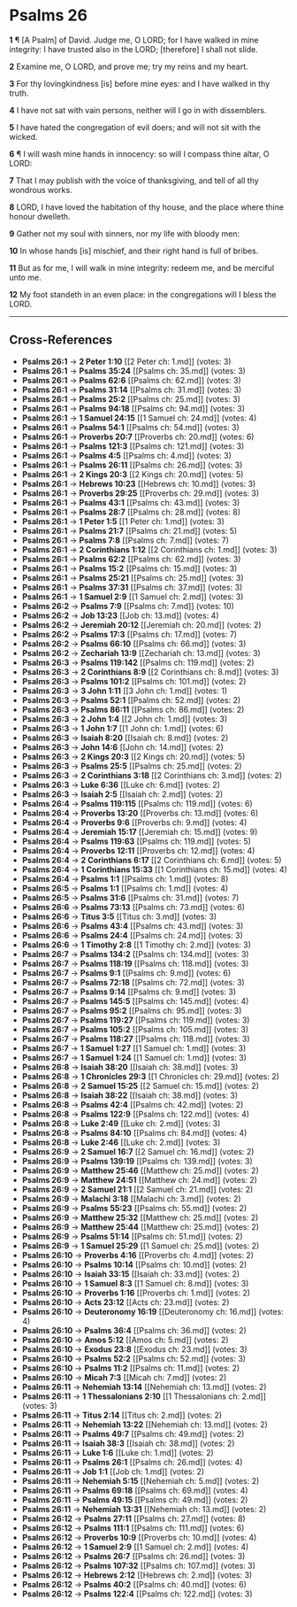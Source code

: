 # Psalms 26

**1** ¶ [A Psalm] of David. Judge me, O LORD; for I have walked in mine integrity: I have trusted also in the LORD; [therefore] I shall not slide.

**2** Examine me, O LORD, and prove me; try my reins and my heart.

**3** For thy lovingkindness [is] before mine eyes: and I have walked in thy truth.

**4** I have not sat with vain persons, neither will I go in with dissemblers.

**5** I have hated the congregation of evil doers; and will not sit with the wicked.

**6** ¶ I will wash mine hands in innocency: so will I compass thine altar, O LORD:

**7** That I may publish with the voice of thanksgiving, and tell of all thy wondrous works.

**8** LORD, I have loved the habitation of thy house, and the place where thine honour dwelleth.

**9** Gather not my soul with sinners, nor my life with bloody men:

**10** In whose hands [is] mischief, and their right hand is full of bribes.

**11** But as for me, I will walk in mine integrity: redeem me, and be merciful unto me.

**12** My foot standeth in an even place: in the congregations will I bless the LORD.

---

## Cross-References

- **Psalms 26:1** → **2 Peter 1:10** [[2 Peter ch: 1.md]] (votes: 3)
- **Psalms 26:1** → **Psalms 35:24** [[Psalms ch: 35.md]] (votes: 3)
- **Psalms 26:1** → **Psalms 62:6** [[Psalms ch: 62.md]] (votes: 3)
- **Psalms 26:1** → **Psalms 31:14** [[Psalms ch: 31.md]] (votes: 3)
- **Psalms 26:1** → **Psalms 25:2** [[Psalms ch: 25.md]] (votes: 3)
- **Psalms 26:1** → **Psalms 94:18** [[Psalms ch: 94.md]] (votes: 3)
- **Psalms 26:1** → **1 Samuel 24:15** [[1 Samuel ch: 24.md]] (votes: 4)
- **Psalms 26:1** → **Psalms 54:1** [[Psalms ch: 54.md]] (votes: 3)
- **Psalms 26:1** → **Proverbs 20:7** [[Proverbs ch: 20.md]] (votes: 6)
- **Psalms 26:1** → **Psalms 121:3** [[Psalms ch: 121.md]] (votes: 3)
- **Psalms 26:1** → **Psalms 4:5** [[Psalms ch: 4.md]] (votes: 3)
- **Psalms 26:1** → **Psalms 26:11** [[Psalms ch: 26.md]] (votes: 3)
- **Psalms 26:1** → **2 Kings 20:3** [[2 Kings ch: 20.md]] (votes: 5)
- **Psalms 26:1** → **Hebrews 10:23** [[Hebrews ch: 10.md]] (votes: 3)
- **Psalms 26:1** → **Proverbs 29:25** [[Proverbs ch: 29.md]] (votes: 3)
- **Psalms 26:1** → **Psalms 43:1** [[Psalms ch: 43.md]] (votes: 3)
- **Psalms 26:1** → **Psalms 28:7** [[Psalms ch: 28.md]] (votes: 8)
- **Psalms 26:1** → **1 Peter 1:5** [[1 Peter ch: 1.md]] (votes: 3)
- **Psalms 26:1** → **Psalms 21:7** [[Psalms ch: 21.md]] (votes: 5)
- **Psalms 26:1** → **Psalms 7:8** [[Psalms ch: 7.md]] (votes: 7)
- **Psalms 26:1** → **2 Corinthians 1:12** [[2 Corinthians ch: 1.md]] (votes: 3)
- **Psalms 26:1** → **Psalms 62:2** [[Psalms ch: 62.md]] (votes: 3)
- **Psalms 26:1** → **Psalms 15:2** [[Psalms ch: 15.md]] (votes: 3)
- **Psalms 26:1** → **Psalms 25:21** [[Psalms ch: 25.md]] (votes: 3)
- **Psalms 26:1** → **Psalms 37:31** [[Psalms ch: 37.md]] (votes: 3)
- **Psalms 26:1** → **1 Samuel 2:9** [[1 Samuel ch: 2.md]] (votes: 3)
- **Psalms 26:2** → **Psalms 7:9** [[Psalms ch: 7.md]] (votes: 10)
- **Psalms 26:2** → **Job 13:23** [[Job ch: 13.md]] (votes: 4)
- **Psalms 26:2** → **Jeremiah 20:12** [[Jeremiah ch: 20.md]] (votes: 2)
- **Psalms 26:2** → **Psalms 17:3** [[Psalms ch: 17.md]] (votes: 7)
- **Psalms 26:2** → **Psalms 66:10** [[Psalms ch: 66.md]] (votes: 3)
- **Psalms 26:2** → **Zechariah 13:9** [[Zechariah ch: 13.md]] (votes: 3)
- **Psalms 26:3** → **Psalms 119:142** [[Psalms ch: 119.md]] (votes: 2)
- **Psalms 26:3** → **2 Corinthians 8:9** [[2 Corinthians ch: 8.md]] (votes: 3)
- **Psalms 26:3** → **Psalms 101:2** [[Psalms ch: 101.md]] (votes: 2)
- **Psalms 26:3** → **3 John 1:11** [[3 John ch: 1.md]] (votes: 1)
- **Psalms 26:3** → **Psalms 52:1** [[Psalms ch: 52.md]] (votes: 2)
- **Psalms 26:3** → **Psalms 86:11** [[Psalms ch: 86.md]] (votes: 2)
- **Psalms 26:3** → **2 John 1:4** [[2 John ch: 1.md]] (votes: 3)
- **Psalms 26:3** → **1 John 1:7** [[1 John ch: 1.md]] (votes: 6)
- **Psalms 26:3** → **Isaiah 8:20** [[Isaiah ch: 8.md]] (votes: 2)
- **Psalms 26:3** → **John 14:6** [[John ch: 14.md]] (votes: 2)
- **Psalms 26:3** → **2 Kings 20:3** [[2 Kings ch: 20.md]] (votes: 5)
- **Psalms 26:3** → **Psalms 25:5** [[Psalms ch: 25.md]] (votes: 2)
- **Psalms 26:3** → **2 Corinthians 3:18** [[2 Corinthians ch: 3.md]] (votes: 2)
- **Psalms 26:3** → **Luke 6:36** [[Luke ch: 6.md]] (votes: 2)
- **Psalms 26:3** → **Isaiah 2:5** [[Isaiah ch: 2.md]] (votes: 2)
- **Psalms 26:4** → **Psalms 119:115** [[Psalms ch: 119.md]] (votes: 6)
- **Psalms 26:4** → **Proverbs 13:20** [[Proverbs ch: 13.md]] (votes: 6)
- **Psalms 26:4** → **Proverbs 9:6** [[Proverbs ch: 9.md]] (votes: 4)
- **Psalms 26:4** → **Jeremiah 15:17** [[Jeremiah ch: 15.md]] (votes: 9)
- **Psalms 26:4** → **Psalms 119:63** [[Psalms ch: 119.md]] (votes: 5)
- **Psalms 26:4** → **Proverbs 12:11** [[Proverbs ch: 12.md]] (votes: 4)
- **Psalms 26:4** → **2 Corinthians 6:17** [[2 Corinthians ch: 6.md]] (votes: 5)
- **Psalms 26:4** → **1 Corinthians 15:33** [[1 Corinthians ch: 15.md]] (votes: 4)
- **Psalms 26:4** → **Psalms 1:1** [[Psalms ch: 1.md]] (votes: 8)
- **Psalms 26:5** → **Psalms 1:1** [[Psalms ch: 1.md]] (votes: 4)
- **Psalms 26:5** → **Psalms 31:6** [[Psalms ch: 31.md]] (votes: 7)
- **Psalms 26:6** → **Psalms 73:13** [[Psalms ch: 73.md]] (votes: 6)
- **Psalms 26:6** → **Titus 3:5** [[Titus ch: 3.md]] (votes: 3)
- **Psalms 26:6** → **Psalms 43:4** [[Psalms ch: 43.md]] (votes: 3)
- **Psalms 26:6** → **Psalms 24:4** [[Psalms ch: 24.md]] (votes: 3)
- **Psalms 26:6** → **1 Timothy 2:8** [[1 Timothy ch: 2.md]] (votes: 3)
- **Psalms 26:7** → **Psalms 134:2** [[Psalms ch: 134.md]] (votes: 3)
- **Psalms 26:7** → **Psalms 118:19** [[Psalms ch: 118.md]] (votes: 3)
- **Psalms 26:7** → **Psalms 9:1** [[Psalms ch: 9.md]] (votes: 6)
- **Psalms 26:7** → **Psalms 72:18** [[Psalms ch: 72.md]] (votes: 3)
- **Psalms 26:7** → **Psalms 9:14** [[Psalms ch: 9.md]] (votes: 3)
- **Psalms 26:7** → **Psalms 145:5** [[Psalms ch: 145.md]] (votes: 4)
- **Psalms 26:7** → **Psalms 95:2** [[Psalms ch: 95.md]] (votes: 3)
- **Psalms 26:7** → **Psalms 119:27** [[Psalms ch: 119.md]] (votes: 3)
- **Psalms 26:7** → **Psalms 105:2** [[Psalms ch: 105.md]] (votes: 3)
- **Psalms 26:7** → **Psalms 118:27** [[Psalms ch: 118.md]] (votes: 3)
- **Psalms 26:7** → **1 Samuel 1:27** [[1 Samuel ch: 1.md]] (votes: 3)
- **Psalms 26:7** → **1 Samuel 1:24** [[1 Samuel ch: 1.md]] (votes: 3)
- **Psalms 26:8** → **Isaiah 38:20** [[Isaiah ch: 38.md]] (votes: 3)
- **Psalms 26:8** → **1 Chronicles 29:3** [[1 Chronicles ch: 29.md]] (votes: 2)
- **Psalms 26:8** → **2 Samuel 15:25** [[2 Samuel ch: 15.md]] (votes: 2)
- **Psalms 26:8** → **Isaiah 38:22** [[Isaiah ch: 38.md]] (votes: 3)
- **Psalms 26:8** → **Psalms 42:4** [[Psalms ch: 42.md]] (votes: 2)
- **Psalms 26:8** → **Psalms 122:9** [[Psalms ch: 122.md]] (votes: 4)
- **Psalms 26:8** → **Luke 2:49** [[Luke ch: 2.md]] (votes: 3)
- **Psalms 26:8** → **Psalms 84:10** [[Psalms ch: 84.md]] (votes: 4)
- **Psalms 26:8** → **Luke 2:46** [[Luke ch: 2.md]] (votes: 3)
- **Psalms 26:9** → **2 Samuel 16:7** [[2 Samuel ch: 16.md]] (votes: 2)
- **Psalms 26:9** → **Psalms 139:19** [[Psalms ch: 139.md]] (votes: 3)
- **Psalms 26:9** → **Matthew 25:46** [[Matthew ch: 25.md]] (votes: 2)
- **Psalms 26:9** → **Matthew 24:51** [[Matthew ch: 24.md]] (votes: 2)
- **Psalms 26:9** → **2 Samuel 21:1** [[2 Samuel ch: 21.md]] (votes: 2)
- **Psalms 26:9** → **Malachi 3:18** [[Malachi ch: 3.md]] (votes: 2)
- **Psalms 26:9** → **Psalms 55:23** [[Psalms ch: 55.md]] (votes: 2)
- **Psalms 26:9** → **Matthew 25:32** [[Matthew ch: 25.md]] (votes: 2)
- **Psalms 26:9** → **Matthew 25:44** [[Matthew ch: 25.md]] (votes: 2)
- **Psalms 26:9** → **Psalms 51:14** [[Psalms ch: 51.md]] (votes: 2)
- **Psalms 26:9** → **1 Samuel 25:29** [[1 Samuel ch: 25.md]] (votes: 2)
- **Psalms 26:10** → **Proverbs 4:16** [[Proverbs ch: 4.md]] (votes: 2)
- **Psalms 26:10** → **Psalms 10:14** [[Psalms ch: 10.md]] (votes: 2)
- **Psalms 26:10** → **Isaiah 33:15** [[Isaiah ch: 33.md]] (votes: 2)
- **Psalms 26:10** → **1 Samuel 8:3** [[1 Samuel ch: 8.md]] (votes: 3)
- **Psalms 26:10** → **Proverbs 1:16** [[Proverbs ch: 1.md]] (votes: 2)
- **Psalms 26:10** → **Acts 23:12** [[Acts ch: 23.md]] (votes: 2)
- **Psalms 26:10** → **Deuteronomy 16:19** [[Deuteronomy ch: 16.md]] (votes: 4)
- **Psalms 26:10** → **Psalms 36:4** [[Psalms ch: 36.md]] (votes: 2)
- **Psalms 26:10** → **Amos 5:12** [[Amos ch: 5.md]] (votes: 2)
- **Psalms 26:10** → **Exodus 23:8** [[Exodus ch: 23.md]] (votes: 3)
- **Psalms 26:10** → **Psalms 52:2** [[Psalms ch: 52.md]] (votes: 3)
- **Psalms 26:10** → **Psalms 11:2** [[Psalms ch: 11.md]] (votes: 2)
- **Psalms 26:10** → **Micah 7:3** [[Micah ch: 7.md]] (votes: 2)
- **Psalms 26:11** → **Nehemiah 13:14** [[Nehemiah ch: 13.md]] (votes: 2)
- **Psalms 26:11** → **1 Thessalonians 2:10** [[1 Thessalonians ch: 2.md]] (votes: 3)
- **Psalms 26:11** → **Titus 2:14** [[Titus ch: 2.md]] (votes: 2)
- **Psalms 26:11** → **Nehemiah 13:22** [[Nehemiah ch: 13.md]] (votes: 2)
- **Psalms 26:11** → **Psalms 49:7** [[Psalms ch: 49.md]] (votes: 2)
- **Psalms 26:11** → **Isaiah 38:3** [[Isaiah ch: 38.md]] (votes: 2)
- **Psalms 26:11** → **Luke 1:6** [[Luke ch: 1.md]] (votes: 2)
- **Psalms 26:11** → **Psalms 26:1** [[Psalms ch: 26.md]] (votes: 4)
- **Psalms 26:11** → **Job 1:1** [[Job ch: 1.md]] (votes: 2)
- **Psalms 26:11** → **Nehemiah 5:15** [[Nehemiah ch: 5.md]] (votes: 2)
- **Psalms 26:11** → **Psalms 69:18** [[Psalms ch: 69.md]] (votes: 4)
- **Psalms 26:11** → **Psalms 49:15** [[Psalms ch: 49.md]] (votes: 2)
- **Psalms 26:11** → **Nehemiah 13:31** [[Nehemiah ch: 13.md]] (votes: 2)
- **Psalms 26:12** → **Psalms 27:11** [[Psalms ch: 27.md]] (votes: 8)
- **Psalms 26:12** → **Psalms 111:1** [[Psalms ch: 111.md]] (votes: 6)
- **Psalms 26:12** → **Proverbs 10:9** [[Proverbs ch: 10.md]] (votes: 4)
- **Psalms 26:12** → **1 Samuel 2:9** [[1 Samuel ch: 2.md]] (votes: 4)
- **Psalms 26:12** → **Psalms 26:7** [[Psalms ch: 26.md]] (votes: 3)
- **Psalms 26:12** → **Psalms 107:32** [[Psalms ch: 107.md]] (votes: 3)
- **Psalms 26:12** → **Hebrews 2:12** [[Hebrews ch: 2.md]] (votes: 3)
- **Psalms 26:12** → **Psalms 40:2** [[Psalms ch: 40.md]] (votes: 6)
- **Psalms 26:12** → **Psalms 122:4** [[Psalms ch: 122.md]] (votes: 3)
